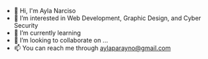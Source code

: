 - 👋 Hi, I'm Ayla Narciso 
- 👀 I’m interested in Web Development, Graphic Design, and Cyber Security
- 🌱 I’m currently learning 
- 💞️ I’m looking to collaborate on ...
- 📫 You can reach me through aylaparayno@gmail.com 

<!---
icodeandcode/icodeandcode is a ✨ special ✨ repository because its `README.md` (this file) appears on your GitHub profile.
You can click the Preview link to take a look at your changes.
--->
